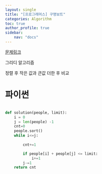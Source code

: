 ```yaml
---
layout: single
title: "[프로그래머스] 구명보트"
categories: Algorithm
toc: true
author_profile: true
sidebar:
    nav: "docs"
---
```


[문제링크](https://school.programmers.co.kr/learn/courses/30/lessons/42885)

그리디 알고리즘 

정렬 후 작은 값과 큰값 더한 후 비교

# 파이썬
```python

def solution(people, limit):
    i = 0
    j = len(people) -1
    cnt=0
    people.sort()
    while i<=j:
        
        cnt+=1

        if people[i] + people[j] <= limit:
            i+=1
        j-=1
    return cnt
    
```